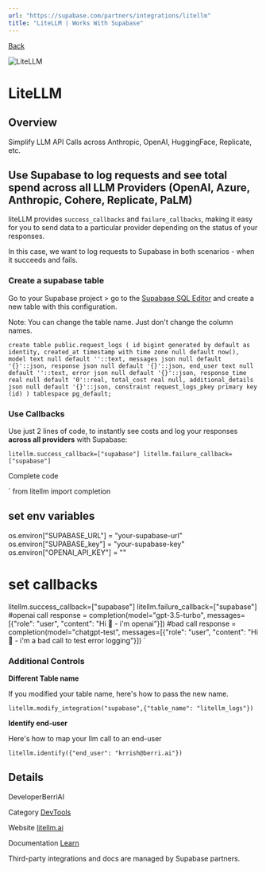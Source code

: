 ```yaml
---
url: "https://supabase.com/partners/integrations/litellm"
title: "LiteLLM | Works With Supabase"
---
```


[Back](https://supabase.com/partners/integrations)

![LiteLLM](https://supabase.com/_next/image?url=https%3A%2F%2Fobuldanrptloktxcffvn.supabase.co%2Fstorage%2Fv1%2Fobject%2Fpublic%2Fimages%2Fintegrations%2Flitellm%2Flitellm_logo.svg&w=128&q=75&dpl=dpl_7FY8EmFQ6G3YqautJ4Fvh1viLnvu)

# LiteLLM

## Overview

Simplify LLM API Calls across Anthropic, OpenAI, HuggingFace, Replicate, etc.

## Use Supabase to log requests and see total spend across all LLM Providers (OpenAI, Azure, Anthropic, Cohere, Replicate, PaLM)

liteLLM provides `success_callbacks` and `failure_callbacks`, making it easy for you to send data to a particular provider depending on the status of your responses.

In this case, we want to log requests to Supabase in both scenarios - when it succeeds and fails.

### Create a supabase table

Go to your Supabase project > go to the [Supabase SQL Editor](https://supabase.com/dashboard/projects) and create a new table with this configuration.

Note: You can change the table name. Just don't change the column names.

`
create table
public.request_logs (
    id bigint generated by default as identity,
    created_at timestamp with time zone null default now(),
    model text null default ''::text,
    messages json null default '{}'::json,
    response json null default '{}'::json,
    end_user text null default ''::text,
    error json null default '{}'::json,
    response_time real null default '0'::real,
    total_cost real null,
    additional_details json null default '{}'::json,
    constraint request_logs_pkey primary key (id)
) tablespace pg_default;
`

### Use Callbacks

Use just 2 lines of code, to instantly see costs and log your responses **across all providers** with Supabase:

`
litellm.success_callback=["supabase"]
litellm.failure_callback=["supabase"]
`

Complete code

`
from litellm import completion
## set env variables
os.environ["SUPABASE_URL"] = "your-supabase-url"
os.environ["SUPABASE_key"] = "your-supabase-key"
os.environ["OPENAI_API_KEY"] = ""
# set callbacks
litellm.success_callback=["supabase"]
litellm.failure_callback=["supabase"]
#openai call
response = completion(model="gpt-3.5-turbo", messages=[{"role": "user", "content": "Hi 👋 - i'm openai"}])
#bad call
response = completion(model="chatgpt-test", messages=[{"role": "user", "content": "Hi 👋 - i'm a bad call to test error logging"}])
`

### Additional Controls

**Different Table name**

If you modified your table name, here's how to pass the new name.

`
litellm.modify_integration("supabase",{"table_name": "litellm_logs"})
`

**Identify end-user**

Here's how to map your llm call to an end-user

`
litellm.identify({"end_user": "krrish@berri.ai"})
`

## Details

DeveloperBerriAI

Category [DevTools](https://supabase.com/partners/integrations#devtools)

Website [litellm.ai](https://litellm.ai/)

Documentation [Learn](https://litellm.readthedocs.io/en/latest/supabase_integration/)

Third-party integrations and docs are managed by Supabase partners.